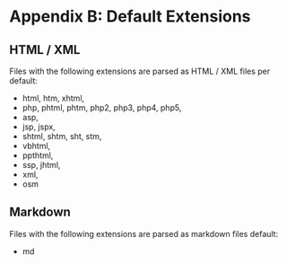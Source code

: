 Appendix B: Default Extensions
==============================

HTML / XML
----------

Files with the following extensions are parsed as HTML / XML files per default:

* html, htm, xhtml,
* php, phtml, phtm, php2, php3, php4, php5,
* asp,
* jsp, jspx,
* shtml, shtm, sht, stm,
* vbhtml,
* ppthtml,
* ssp, jhtml,
* xml,
* osm

Markdown
--------

Files with the following extensions are parsed as markdown files default:

* md

